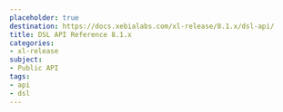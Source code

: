 ```yaml
---
placeholder: true
destination: https://docs.xebialabs.com/xl-release/8.1.x/dsl-api/
title: DSL API Reference 8.1.x
categories:
- xl-release
subject:
- Public API
tags:
- api
- dsl
---
```

